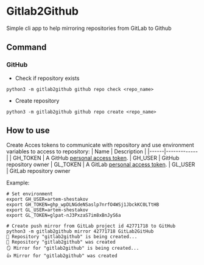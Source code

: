 # Gitlab2Github
Simple cli app to help mirroring repositories from GitLab to Github

## Command
### GitHub
* Check if repository exists
```shell
python3 -m gitlab2github github repo check <repo_name>
```
* Create repository
```shell
python3 -m gitlab2github github repo create <repo_name>
```

## How to use
Create Acces tokens to communicate with repository and use environment variables to access to repository:
| Name | Description |
|------|-------------|
| GH_TOKEN | A GitHub [personal access token](https://docs.github.com/authentication/keeping-your-account-and-data-secure/creating-a-personal-access-token).
| GH_USER | GitHub repository owner
| GL_TOKEN | A GitLab [personal access token](https://docs.gitlab.com/ce/user/profile/personal_access_tokens.html).
| GL_USER | GitLab repository owner


Example:
```shell
# Set environment
export GH_USER=artem-shestakov
export GH_TOKEN=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
export GL_USER=artem-shestakov
export GL_TOKEN=glpat-nJ3PxzaS7im8xBnJyS6a

# Create push mirror from GitLab project id 42771718 to GitHub
python3 -m gitlab2github mirror 42771718 GitLab2GitHub
🚧 Repository "gitlab2github" is being created...
🚀 Repository "gitlab2github" was created
🪞 Mirror for "gitlab2github" is being created...
👍 Mirror for "gitlab2github" was created
```